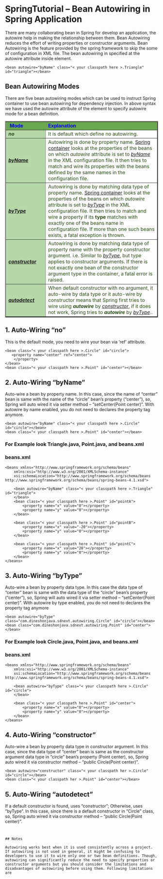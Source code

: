 # SpringTutorial – Bean Autowiring in Spring Application

There are many collaborating bean in Spring for develop an application, the autowire help in making the relationship between them. Bean Autowiring reduces the effort of writing properties or constructor arguments. Bean Autowiring is the feature provided by the spring framework to skip the some of configuration in XML file. The bean autowiring in specified at the autowire attribute inside <bean></bean> element.

```
<bean autowire="byName" class="< your classpath here >.Triangle" id="triangle"></bean>
```

## Bean Autowiring Modes
There are five bean autowiring modes which can be used to instruct Spring container to use bean autowiring for dependency injection. In above syntax we have used the autowire attribute of the element to specify autowire mode for a bean definition.


<table border="2">
<tbody>
<tr>
<td style="background-color: #6aa84f; color: blue; width: 114px;"><b>&nbsp;Mode</b></td>
<td style="background-color: #6aa84f; color: blue;"><b>Explanation</b></td>
</tr>
<tr>
<td style="background-color: #b6d7a8; color: #274e13; width: 114px;"><i><b>no</b></i></td>
<td style="color: #274e13;">It is default which define no autowiring.</td>
</tr>
<tr>
<td style="background-color: #b6d7a8; color: #274e13; width: 114px;"><a href="https://www.dineshonjava.com/spring-autowiring-by-name/"><i><b>byName</b></i></a></td>
<td style="color: #274e13;">Autowiring is done by property name. <a href="https://www.dineshonjava.com/spring-ioc-container/">Spring container</a> looks at the properties of the beans on which <i>autowire</i> attribute is set to <a href="https://www.dineshonjava.com/spring-autowiring-by-name/"><i>byName</i> </a>in the XML configuration file. It then tries to match and wire its properties with the beans defined by the same names in the configuration file.</td>
</tr>
<tr>
<td style="background-color: #b6d7a8; color: #274e13; width: 114px;"><a href="https://www.dineshonjava.com/spring-autowiring-by-type/"><i><b>byType</b></i></a></td>
<td style="color: #274e13;">Autowiring is done by matching data type of property name. <a href="https://www.dineshonjava.com/spring-ioc-container/">Spring container</a> looks at the properties of the beans on which <i>autowire</i> attribute is set to <a href="https://www.dineshonjava.com/spring-autowiring-by-type/"><i>byType</i></a> in the XML configuration file. It then tries to match and wire a property if its <b>type</b> matches with exactly one of the beans name in configuration file. If more than one such beans exists, a fatal exception is thrown.</td>
</tr>
<tr>
<td style="background-color: #b6d7a8; color: #274e13; width: 114px;"><a href="https://www.dineshonjava.com/spring-autowiring-by-constructor/"><i><b>constructor</b></i></a></td>
<td style="color: #274e13;">Autowiring is done by matching data type of property name with the property constructor argument. i.e. Similar to <a href="https://www.dineshonjava.com/spring-autowiring-by-type/"><i>byType</i></a>, but type applies to constructor arguments. If there is not exactly one bean of the constructor argument type in the container, a fatal error is raised.</td>
</tr>
<tr>
<td style="background-color: #b6d7a8; color: #274e13; width: 114px;"><a href="https://www.dineshonjava.com/spring-autowiring-by-autodetect/"><i><b>autodetect</b></i></a></td>
<td style="color: #274e13;">When default constructor with no argument, it auto-wire by data type or it auto-wire by constructor means that Spring first tries to wire using <b><i>autowire </i></b>by <a href="https://www.dineshonjava.com/spring-autowiring-by-constructor/"><i>constructor</i></a>, if it does not work, Spring tries to <b><i>autowire </i></b>by <a href="https://www.dineshonjava.com/spring-autowiring-by-type/"><i>byType</i></a>..</td>
</tr>
</tbody>
</table>

## 1. Auto-Wiring “no”
This is the default mode, you need to wire your bean via ‘ref’ attribute.

```
<bean class="< your classpath here >.Circle" id="circle">
   <property name="center" ref="center">
	</property>
</bean>
<bean class="< your classpath here >.Point" id="center"></bean>
```

## 2. Auto-Wiring “byName”
Auto-wire a bean by property name. In this case, since the name of “center” bean is same with the name of the “circle” bean’s property (“center”), so, Spring will auto wired it via setter method – “setCenter(Point center)”. With autowire by name enabled, you do not need to declares the property tag anymore.

```
<bean autowire="byName" class="< your classpath here >.Circle" id="circle"></bean>
<bean class="< your classpath here >.Point" id="center"></bean>
```
### For Example look Triangle.java, Point.java, and beans.xml

### beans.xml
```
<beans xmlns="http://www.springframework.org/schema/beans"
	xmlns:xsi="http://www.w3.org/2001/XMLSchema-instance"
	xsi:schemaLocation="http://www.springframework.org/schema/beans http://www.springframework.org/schema/beans/spring-beans-4.1.xsd">

	<bean autowire="byName" class="< your classpath here >.Triangle" id="triangle">
  	</bean>
 	<bean class="< your classpath here >.Point" id="pointA">
  		<property name="x" value="0"></property>
  		<property name="y" value="0"></property>
 	</bean>
  
 	<bean class="< your classpath here >.Point" id="pointB">
  		<property name="x" value="-20"></property>
  		<property name="y" value="0"></property>
 	</bean>
  
 	<bean class="< your classpath here >.Point" id="pointC">
  		<property name="x" value="20"></property>
  		<property name="y" value="0"></property>
 	</bean>
</beans>
```

## 3. Auto-Wiring “byType”
Auto-wire a bean by property data type. In this case the data type of “center” bean is same with the data type of the “circle” bean’s property (“center”), so, Spring will auto wired it via setter method – “setCenter(Point center)”. With autowire by type enabled, you do not need to declares the property tag anymore
```
<bean autowire="byType" class="com.dineshonjava.sdnext.autowiring.Circle" id="circle"></bean>
<bean class="com.dineshonjava.sdnext.autowiring.Point" id="center"></bean>
```
### For Example look Circle.java, Point.java, and beans.xml

### beans.xml
```
<beans xmlns="http://www.springframework.org/schema/beans"
	xmlns:xsi="http://www.w3.org/2001/XMLSchema-instance"
	xsi:schemaLocation="http://www.springframework.org/schema/beans http://www.springframework.org/schema/beans/spring-beans-4.1.xsd">

	<bean autowire="byType" class="< your classpath here >.Circle" id="circle">
  	</bean>
 	 
 	<bean class="< your classpath here >.Point" id="center">
  		<property name="x" value="0"></property>
  		<property name="y" value="0"></property>
 	</bean>
</beans>
```

## 4. Auto-Wiring “constructor”
Auto-wire a bean by property data type in constructor argument. In this case, since the data type of “center” bean is same as the constructor argument data type in “circle” bean’s property (Point center), so, Spring auto wired it via constructor method – “public Circle(Point center)”.

```
<bean autowire="constructor" class="< your classpath her >.Circle" id="circle"></bean>
<bean class="< your classpath her >.Point" id="center"></bean>
```

## 5. Auto-Wiring “autodetect”
If a default constructor is found, uses “constructor”; Otherwise, uses “byType“. In this case, since there is a default constructor in “Circle” class, so, Spring auto wired it via constructor method – “public Circle(Point center)”.

```
```
<bean autowire="autodetect" class="< your classpath her >.Circle" id="circle"></bean>
<bean class="< your classpath her >.Point" id="center"></bean>
```

## Notes 

Autowiring works best when it is used consistently across a project. If autowiring is not used in general, it might be confusing to developers to use it to wire only one or two bean definitions. Though, autowiring can significantly reduce the need to specify properties or constructor arguments but you should consider the limitations and disadvantages of autowiring before using them. Following limitations are

